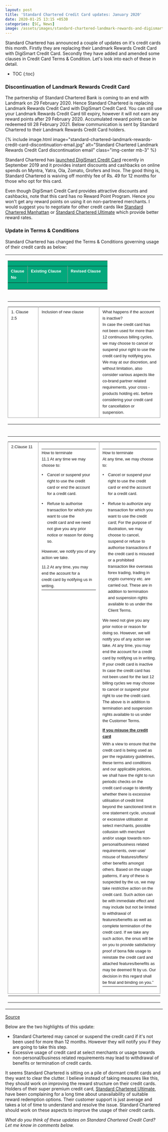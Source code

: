 ```yaml
---
layout: post
title: 'Standard Chartered Credit Card updates: January 2020'
date: 2020-01-25 13:15 +0530
categories: [SC, News]
image: /assets/images/standard-chartered-landmark-rewards-and-digismart-credit-card.jpg
---
```


Standard Chartered has announced a couple of updates on it's credit cards this month. Firstly they are replacing their Landmark Rewards Credit Card with DigiSmart Credit Card. Secondly they have added and amended some clauses in Credit Card Terms & Condition. Let's look into each of these in detail.

<!-- prettier-ignore -->
* TOC
{:toc}

### Discontinuation of Landmark Rewards Credit Card

The partnership of Standard Chartered Bank is coming to an end with Landmark on 29 February 2020. Hence Standard Chartered is replacing Landmark Rewards Credit Card with DigiSmart Credit Card. You can still use your Landmark Rewards Credit Card till expiry, however it will not earn any reward points after 29 February 2020. Accumulated reward points can be redeemed till 28 February 2021. Below communication is sent by Standard Chartered to their Landmark Rewards Credit Card holders.

{% include image.html image="standard-chartered-landmark-rewards-credit-card-discontinuation-email.jpg" alt="Standard Chartered Landmark Rewards Credit Card discontinuation email" class="img-center mb-3" %}

Standard Chartered has [launched DigiSmart Credit Card](/standard-chartered-digismart-credit-card-launched/) recently in September 2019 and it provides instant discounts and cashbacks on online spends on Myntra, Yatra, Ola, Zomato, Grofers and Inox. The good thing is, Standard Chartered is waiving off monthly fee of Rs. 49 for 12 months for those who opt for this card.

Even though DigiSmart Credit Card provides attractive discounts and cashbacks, note that this card has no Reward Point Program. Hence you won't get any reward points on using it on non-partnered merchants. I would suggest you to negotiate for other credit cards like [Standard Chartered Manhattan](/standard-chartered-manhattan-credit-card-review/) or [Standard Chartered Ultimate](/standard-chartered-ultimate-credit-card-review/) which provide better reward rates.

### Update in Terms & Conditions

Standard Chartered has changed the Terms & Conditions governing usage of their credit cards as below:

<table cellspacing="0" cellpadding="0" width="100%" border="0"> <tbody>  <tr> <td align="left" valign="top"> <table width="100%" border="0" cellspacing="0" cellpadding="0"> <tbody> <tr> <td bgcolor="#03a87c" align="center" valign="middle" style="padding-top: 0px; padding-left: 0px;padding-right: 0px; line-height: 0px;"> <table width="100%" border="0" cellspacing="0" cellpadding="0" align="left" style="width: 100%; min-width: 100%;"> <tbody> <tr> <td width="20%" align="left" valign="top" height="20" style="border-right: 1px solid #9b9b9b;padding: 6px 10px;"> <font style="font-family:Arial, Helvetica, sans-serif; font-size:13px; color:#ffffff; line-height:20px; font-weight:normal;"><strong>Clause No</strong></font> </td> <td width="40%" align="left" valign="top" height="20" style="border-right: 1px solid #9b9b9b;padding: 6px 10px;"> <font style="font-family:Arial, Helvetica, sans-serif; font-size:13px; color:#ffffff; line-height:20px; font-weight:normal;"><strong>Existing Clause</strong> </font> </td> <td width="40%" align="left" valign="top" height="20" style="padding: 6px 10px;"> <font style="font-family:Arial, Helvetica, sans-serif; font-size:13px; color:#ffffff; line-height:20px; font-weight:normal;"><strong>Revised Clause</strong> </font> </td> </tr> </tbody> </table> </td> </tr> </tbody> </table> </td> </tr> <tr> <td align="left" valign="top"> <table width="100%" border="0" cellspacing="0" cellpadding="0"> <tbody> <tr> <td bgcolor="#ffffff" align="center" valign="middle" style="padding-top: 0px; padding-left: 0px;padding-right: 0px; line-height: 0px;"> <table width="100%" border="0" cellspacing="0" cellpadding="0" align="left" style="width: 100%; min-width: 100%;"> <tbody> <tr> <td width="20%" align="left" valign="top" height="20" style="padding: 6px 10px;border-right: 1px solid #9b9b9b;border-left: 1px solid #9b9b9b;border-bottom: 1px solid #9b9b9b;"> <font style="font-family:Arial, Helvetica, sans-serif; font-size:13px; line-height:20px; font-weight:normal;">1. Clause 2.5 </font> </td> <td width="40%" align="left" valign="top" height="20" style="padding: 6px 10px; border-right: 1px solid #9b9b9b;border-bottom: 1px solid #9b9b9b;"> <font style="font-family:Arial, Helvetica, sans-serif; font-size:13px; line-height:20px; font-weight:normal;">Inclusion of new clause </font> </td> <td width="40%" align="left" valign="top" height="20" style="padding: 6px 10px; border-right: 1px solid #9b9b9b;border-bottom: 1px solid #9b9b9b;"> <font style="font-family:Arial, Helvetica, sans-serif; font-size:13px; line-height:20px; font-weight:normal;"> What happens if the account is inactive? <br> In case the credit&nbsp;card has not been used for more than 12 continuous billing cycles, we may choose to cancel or suspend your right to use the credit card by notifying you. We may at our discretion, and without limitation, also consider various aspects like co-brand partner related requirements, your cross - products holding etc. before considering your credit card for cancellation or suspension. </font> </td> </tr> </tbody> </table> </td> </tr> </tbody> </table> </td> </tr> <tr> <td align="left" valign="top"> <table width="100%" border="0" cellspacing="0" cellpadding="0"> <tbody> <tr> <td bgcolor="#ffffff" align="center" valign="middle" style="padding-top: 0px; padding-left: 0px;padding-right: 0px; line-height: 0px;"> <table width="100%" border="0" cellspacing="0" cellpadding="0" align="left" style="width: 100%; min-width: 100%;"> <tbody> <tr> <td width="20%" align="left" valign="top" height="20" style="padding: 6px 10px;border-right: 1px solid #9b9b9b;border-left: 1px solid #9b9b9b;border-bottom: 1px solid #9b9b9b;"> <font style="font-family:Arial, Helvetica, sans-serif; font-size:13px; line-height:20px; font-weight:normal;">2.Clause 11 </font> </td> <td width="40%" align="left" valign="top" height="20" style="padding: 6px 10px; border-right: 1px solid #9b9b9b;border-bottom: 1px solid #9b9b9b;"> <table width="100%" cellspacing="0" cellpadding="0"> <tbody> <tr> <td colspan="2" align="left" valign="top" style="padding: 2px 0px;"> <font style="font-family:Arial, Helvetica, sans-serif; font-size:13px; line-height:20px; font-weight:normal;"></font> <font style="font-family:Arial, Helvetica, sans-serif; font-size:13px; line-height:20px; font-weight:normal;"> How to terminate <br> 11.1 At any time we may choose to: </font> </td> </tr> <tr> <td colspan="2" height="5" align="left" valign="top"></td> </tr> <tr> <td width="2%" align="left" valign="top" style="padding: 2px 5px 0px 0px"> <font style="font-family:Arial, Helvetica, sans-serif; font-size:13px; line-height:20px; font-weight:normal;">•</font> </td> <td width="98%" align="left" valign="top"> <font style="font-family:Arial, Helvetica, sans-serif; font-size:13px; line-height:20px; font-weight:normal;">Cancel or suspend your right to use the credit card or end the account for a credit&nbsp;card.</font> </td> </tr> <tr> <td colspan="2" height="5" align="left" valign="top"></td> </tr> <tr> <td width="2%" align="left" valign="top" style="padding: 2px 5px 0px 0px"> <font style="font-family:Arial, Helvetica, sans-serif; font-size:13px; line-height:20px; font-weight:normal;">•</font> </td> <td width="98%" align="left" valign="top"> <font style="font-family:Arial, Helvetica, sans-serif; font-size:13px; line-height:20px; font-weight:normal;">Refuse to authorise transaction for which you want to use the credit&nbsp;card and we need not give you any prior notice or reason for doing so.</font> </td> </tr> <tr> <td colspan="2" height="5" align="left" valign="top"></td> </tr> <tr> <td colspan="2" align="left" valign="top" style="padding: 2px 0px;"> <font style="font-family:Arial, Helvetica, sans-serif; font-size:13px; line-height:20px; font-weight:normal;"></font> <font style="font-family:Arial, Helvetica, sans-serif; font-size:13px; line-height:20px; font-weight:normal;">However, we notify you of any action we take.</font> </td> </tr> <tr> <td colspan="2" height="5" align="left" valign="top"></td> </tr> <tr> <td colspan="2" align="left" valign="top" style="padding: 2px 0px;"> <font style="font-family:Arial, Helvetica, sans-serif; font-size:13px; line-height:20px; font-weight:normal;"></font> <font style="font-family:Arial, Helvetica, sans-serif; font-size:13px; line-height:20px; font-weight:normal;">11.2 At any time, you may end the account for a credit&nbsp;card by notifying us in writing.</font> </td> </tr> </tbody> </table> </td> <td width="40%" align="left" valign="top" height="20" style="padding: 6px 10px; border-right: 1px solid #9b9b9b;border-bottom: 1px solid #9b9b9b;"> <table width="100%" cellspacing="0" cellpadding="0"> <tbody> <tr> <td colspan="2" align="left" valign="top" style="padding: 2px 0px;"> <font style="font-family:Arial, Helvetica, sans-serif; font-size:13px; line-height:20px; font-weight:normal;"></font> <font style="font-family:Arial, Helvetica, sans-serif; font-size:13px; line-height:20px; font-weight:normal;"> How to terminate <br> At any time, we may choose to: </font> </td> </tr> <tr> <td colspan="2" height="5" align="left" valign="top"></td> </tr> <tr> <td width="2%" align="left" valign="top" style="padding: 2px 5px 0px 0px"> <font style="font-family:Arial, Helvetica, sans-serif; font-size:13px; line-height:20px; font-weight:normal;">•</font> </td> <td width="98%" align="left" valign="top"> <font style="font-family:Arial, Helvetica, sans-serif; font-size:13px; line-height:20px; font-weight:normal;">Cancel or suspend your right to use the credit card or end the account for a credit&nbsp;card.</font> </td> </tr> <tr> <td colspan="2" height="5" align="left" valign="top"></td> </tr> <tr> <td width="2%" align="left" valign="top" style="padding: 2px 5px 0px 0px"> <font style="font-family:Arial, Helvetica, sans-serif; font-size:13px; line-height:20px; font-weight:normal;">•</font> </td> <td width="98%" align="left" valign="top"> <font style="font-family:Arial, Helvetica, sans-serif; font-size:13px; line-height:20px; font-weight:normal;">Refuse to authorize any transaction for which you want to use the credit card; For the purpose of illustration, we may choose to cancel, suspend or refuse to authorise transactions if the credit&nbsp;card is misused or a prohibited transaction like overseas forex trading, trading in crypto currency etc. are carried out. These are in addition to termination and suspension rights available to us under the Client Terms.</font> </td> </tr> <tr> <td colspan="2" height="5" align="left" valign="top"></td> </tr> <tr> <td colspan="2" align="left" valign="top" style="padding: 2px 0px;"> <font style="font-family:Arial, Helvetica, sans-serif; font-size:13px; line-height:20px; font-weight:normal;"></font> <font style="font-family:Arial, Helvetica, sans-serif; font-size:13px; line-height:20px; font-weight:normal;"> We need not give you any prior notice or reason for doing so. However, we will notify you of any action we take. At any time, you may end the account for a credit card by notifying us in writing. If your credit card is inactive In case the credit card has not been used for the last 12 billing cycles we may choose to cancel or suspend your right to use the credit card. The above is in addition to termination and suspension rights available to us under the Customer Terms. </font> </td> </tr> <tr> <td colspan="2" height="5" align="left" valign="top"></td> </tr> <tr> <td colspan="2" align="left" valign="top" style="padding: 2px 0px;"> <font style="font-family:Arial, Helvetica, sans-serif; font-size:13px; line-height:20px; font-weight:normal;"></font> <font style="font-family:Arial, Helvetica, sans-serif; font-size:13px; line-height:20px; font-weight:normal; text-decoration: underline"><strong>If you misuse the credit card</strong></font> </td> </tr> <tr> <td colspan="2" align="left" valign="top" style="padding: 2px 0px;"> <font style="font-family:Arial, Helvetica, sans-serif; font-size:13px; line-height:20px; font-weight:normal;"></font> <font style="font-family:Arial, Helvetica, sans-serif; font-size:13px; line-height:20px; font-weight:normal;"> With a view to ensure that the credit&nbsp;card is being used as per the regulatory guidelines, these terms and conditions and our applicable policies, we shall have the right to run periodic checks on the credit&nbsp;card usage to identify whether there is excessive utilisation of credit limit beyond the sanctioned limit in one statement cycle, unusual or excessive utilisation at select merchants, possible collusion with merchant and/or usage towards non-personal/business related requirements, over-use/ misuse of features/offers/ other benefits amongst others. Based on the usage patterns, if any of these is suspected by the us, we may take restrictive action on the credit&nbsp;card. Such action can be with immediate effect and may include but not be limited to withdrawal of features/benefits as well as complete termination of the credit&nbsp;card. If we take any such action, the onus will be on you to provide satisfactory proof of bona fide usage to reinstate the credit&nbsp;card and attached features/benefits as may be deemed fit by us. Our decision in this regard shall be final and binding on you.” </font> </td> </tr> </tbody> </table> </td> </tr> <tr> <td align="center" colspan="2" valign="top" height="2" bgcolor="#ffffff"></td> </tr> </tbody> </table> </td> </tr> </tbody> </table> </td> </tr> </tbody> </table>

[Source](https://av.sc.com/in/edm/changecreditcardterms/)

Below are the two highlights of this update:

- Standard Chartered may cancel or suspend the credit card if it's not been used for more than 12 months. However they will notify you if they are going to take this step.
- Excessive usage of credit card at select merchants or usage towards non-personal/business related requirements may lead to withdrawal of benefits or termination of credit cards.

It seems Standard Chartered is sitting on a pile of dormant credit cards and they want to clear the clutter. I believe instead of taking measures like this, they should work on improving the reward structure on their credit cards. Holders of their super premium credit card, [Standard Chartered Ultimate](/standard-chartered-ultimate-credit-card-review/), have been complaining for a long time about unavailability of suitable reward redemption options. Their customer support is just average and takes a lot of time to understand and resolve the issue. Standard Chartered should work on these aspects to improve the usage of their credit cards.

_What do you think of these updates on Standard Chartered Credit Card? Let me know in comments below._
